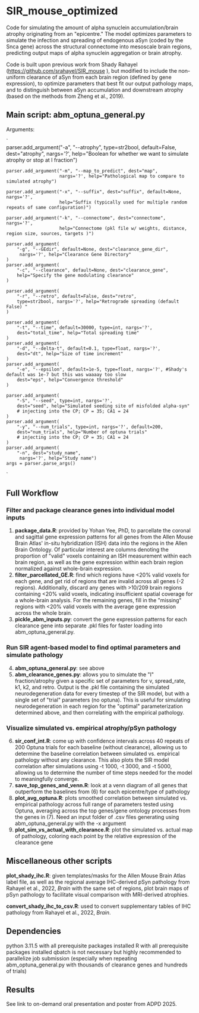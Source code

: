 # SIR_mouse_optimized

Code for simulating the amount of alpha synuclein accumulation/brain atrophy originating from an "epicentre."  The model optimizes parameters to simulate the infection and spreading of endogenous aSyn (coded by the Snca gene) across the structural connectome into mesoscale brain regions, predicting output maps of alpha synuclein aggregation or brain atrophy. 

Code is built upon previous work from Shady Rahayel (https://github.com/srahayel/SIR_mouse ), but modified to include the non-uniform clearance of aSyn from each brain region (defined by gene expression), to optimize parameters that best fit our output pathology maps, and to distinguish between aSyn accumulation and downstream atrophy (based on the methods from Zheng et al., 2019). 

## Main script: abm_optuna_general.py
Arguments:

`   
    parser.add_argument("-a", "--atrophy", type=str2bool, default=False, dest="atrophy",
                        nargs='?', help="Boolean for whether we want to simulate atrophy or stop at I fraction")
                        
    parser.add_argument("-m", "--map_to_predict", dest="map",
                        nargs='?', help="Pathological map to compare to simulated atrophy")
                        
    parser.add_argument("-x", "--suffix", dest="suffix", default=None,  nargs='?',
                        help="Suffix (typically used for multiple random repeats of same configuration)")
                        
    parser.add_argument("-k", "--connectome", dest="connectome", nargs='?',
                        help="Connectome (pkl file w/ weights, distance, region size, sources, targets )")
                        
    parser.add_argument(
        "-g", "--GEdir", default=None, dest="clearance_gene_dir",
         nargs='?', help="Clearance Gene Directory"
    )
    parser.add_argument(
        "-c", "--clearance", default=None, dest="clearance_gene",
        help="Specify the gene modulating clearance"
    )
    
    parser.add_argument(
        "-r", "--retro", default=False, dest="retro",
        type=str2bool, nargs='?', help="Retrograde spreading (default False) "
    )

    parser.add_argument(
        "-t", "--time", default=30000, type=int, nargs='?',
        dest="total_time", help="Total spreading time"
    )
    parser.add_argument(
        "-d", "--delta-t", default=0.1, type=float, nargs='?',
        dest="dt", help="Size of time increment"
    )
    parser.add_argument(
        "-e", "--epsilon", default=1e-5, type=float, nargs='?', #Shady's default was 1e-7 but this was waaaay too slow
        dest="eps", help="Convergence threshold"
    )
    
    parser.add_argument(
        "-S", "--seed", type=int, nargs='?',
        dest="seed", help="Simulated seeding site of misfolded alpha-syn"
        # injecting into the CP; CP = 35; CA1 = 24
    )
    parser.add_argument(
        "-y", "--num_trials", type=int, nargs='?', default=200,
        dest="num_trials", help="Number of optuna trials"
        # injecting into the CP; CP = 35; CA1 = 24
    )
    parser.add_argument(
        "-n", dest="study_name",
         nargs='?', help="Study name")
    args = parser.parse_args()
`


## Full Workflow 

### Filter and package clearance genes into individual model inputs

1. **package_data.R**: provided by Yohan Yee, PhD, to parcellate the coronal and sagittal gene expression patterns for all genes from the Allen Mouse Brain Atlas' in-situ hybridization (ISH) data into the regions in the Allen Brain Ontology. Of particular interest are columns denoting the proportion of "valid" voxels containing an ISH measurement within each brain region, as well as the gene expression within each brain region normalized against whole-brain expression.
2. **filter_parcellated_GE.R**: find which regions have <20% valid voxels for each gene, and get rid of regions that are invalid across all genes (-2 regions). Additionally, discard any genes with >10/209 brain regions containing <20% valid voxels, indicating insufficient spatial coverage for a whole-brain analysis. For the remaining genes, fill in the "missing" regions with <20% valid voxels with the average gene expression across the whole brain. 
3. **pickle_abm_inputs.py**: convert the gene expression patterns for each clearance gene into separate .pkl files for faster loading into abm_optuna_general.py. 

### Run SIR agent-based model to find optimal parameters and simulate pathology 

4. **abm_optuna_general.py**: see above
5. **abm_clearance_genes.py**: allows you to simulate the "I" fraction/atrophy given a specific set of parameters for v, spread_rate, k1, k2, and retro. Output is the .pkl file containing the simulated neurodegeneration data for every timestep of the SIR model, but with a single set of "trial" parameters (no optuna). This is useful for simulating neurodegeneration in each region for the "optimal" parameterization determined above, and then correlating with the empirical pathology.

### Visualize simulated vs. empirical atrophy/pSyn pathology
6. **sir_conf_int.R**: come up with confidence intervals across 40 repeats of 200 Optuna trials for each baseline (without clearance), allowing us to determine the baseline correlation between simulated vs. empirical pathology without any clearance. This also plots the SIR model correlation after simulations using -t 1000, -t 3000, and -t 5000, allowing us to determine the number of time steps needed for the model to meaningfully converge.
7. **save_top_genes_and_venn.R**: look at a venn diagram of all genes that outperform the baselines from (6) for each epicentre/type of pathology
8.  **plot_avg_optuna.R**: plots smoothed correlation between simulated vs. empirical pathology across full range of parameters tested using Optuna, averaging across the top genes/gene ontology processes from the genes in (7). Need an input folder of .csv files generating using abm_optuna_general.py with the -x argument
9. **plot_sim_vs_actual_with_clearance.R**: plot the simulated vs. actual map of pathology, coloring each point by the relative expression of the clearance gene

## Miscellaneous other scripts

**plot_shady_ihc.R**: given templates/masks for the Allen Mouse Brain Atlas label file, as well as the regional average IHC-derived pSyn pathology from Rahayel et al., 2022, *Brain* with the same set of regions, plot brain maps of pSyn pathology to facilitate visual comparison with MRI-derived atrophies. 

**convert_shady_ihc_to_csv.R**: used to convert supplementary tables of IHC pathology from Rahayel et al., 2022, *Brain*.

## Dependencies
python 3.11.5 with all prerequisite packages installed
R with all prerequisite packages installed
qbatch is not necessary but highly recommended to parallelize job submission (especially when repeating abm_optuna_general.py with thousands of clearance genes and hundreds of trials)


## Results

See link to on-demand oral presentation and poster from ADPD 2025.
